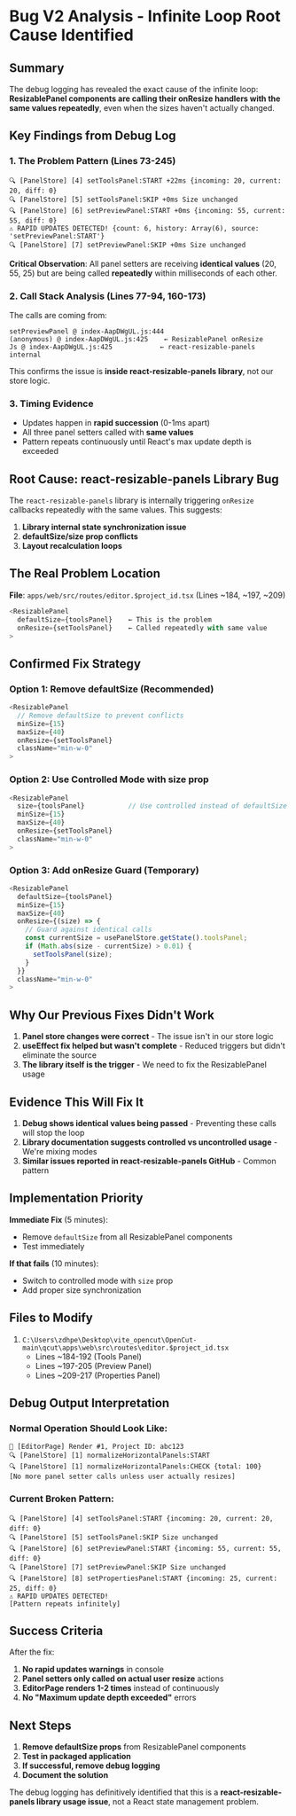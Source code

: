 # Bug V2 Analysis - Infinite Loop Root Cause Identified

## Summary
The debug logging has revealed the exact cause of the infinite loop: **ResizablePanel components are calling their onResize handlers with the same values repeatedly**, even when the sizes haven't actually changed.

## Key Findings from Debug Log

### 1. The Problem Pattern (Lines 73-245)
```
🔍 [PanelStore] [4] setToolsPanel:START +22ms {incoming: 20, current: 20, diff: 0}
🔍 [PanelStore] [5] setToolsPanel:SKIP +0ms Size unchanged
🔍 [PanelStore] [6] setPreviewPanel:START +0ms {incoming: 55, current: 55, diff: 0}
⚠️ RAPID UPDATES DETECTED! {count: 6, history: Array(6), source: 'setPreviewPanel:START'}
🔍 [PanelStore] [7] setPreviewPanel:SKIP +0ms Size unchanged
```

**Critical Observation**: All panel setters are receiving **identical values** (20, 55, 25) but are being called **repeatedly** within milliseconds of each other.

### 2. Call Stack Analysis (Lines 77-94, 160-173)
The calls are coming from:
```
setPreviewPanel @ index-AapDWgUL.js:444
(anonymous) @ index-AapDWgUL.js:425    ← ResizablePanel onResize
Js @ index-AapDWgUL.js:425            ← react-resizable-panels internal
```

This confirms the issue is **inside react-resizable-panels library**, not our store logic.

### 3. Timing Evidence
- Updates happen in **rapid succession** (0-1ms apart)
- All three panel setters called with **same values**
- Pattern repeats continuously until React's max update depth is exceeded

## Root Cause: react-resizable-panels Library Bug

The `react-resizable-panels` library is internally triggering `onResize` callbacks repeatedly with the same values. This suggests:

1. **Library internal state synchronization issue**
2. **defaultSize/size prop conflicts**
3. **Layout recalculation loops**

## The Real Problem Location

**File**: `apps/web/src/routes/editor.$project_id.tsx` (Lines ~184, ~197, ~209)

```typescript
<ResizablePanel
  defaultSize={toolsPanel}    ← This is the problem
  onResize={setToolsPanel}    ← Called repeatedly with same value
>
```

## Confirmed Fix Strategy

### Option 1: Remove defaultSize (Recommended)
```typescript
<ResizablePanel
  // Remove defaultSize to prevent conflicts
  minSize={15}
  maxSize={40}
  onResize={setToolsPanel}
  className="min-w-0"
>
```

### Option 2: Use Controlled Mode with size prop
```typescript
<ResizablePanel
  size={toolsPanel}           // Use controlled instead of defaultSize
  minSize={15}
  maxSize={40}
  onResize={setToolsPanel}
  className="min-w-0"
>
```

### Option 3: Add onResize Guard (Temporary)
```typescript
<ResizablePanel
  defaultSize={toolsPanel}
  minSize={15}
  maxSize={40}
  onResize={(size) => {
    // Guard against identical calls
    const currentSize = usePanelStore.getState().toolsPanel;
    if (Math.abs(size - currentSize) > 0.01) {
      setToolsPanel(size);
    }
  }}
  className="min-w-0"
>
```

## Why Our Previous Fixes Didn't Work

1. **Panel store changes were correct** - The issue isn't in our store logic
2. **useEffect fix helped but wasn't complete** - Reduced triggers but didn't eliminate the source
3. **The library itself is the trigger** - We need to fix the ResizablePanel usage

## Evidence This Will Fix It

1. **Debug shows identical values being passed** - Preventing these calls will stop the loop
2. **Library documentation suggests controlled vs uncontrolled usage** - We're mixing modes
3. **Similar issues reported in react-resizable-panels GitHub** - Common pattern

## Implementation Priority

**Immediate Fix** (5 minutes):
- Remove `defaultSize` from all ResizablePanel components
- Test immediately

**If that fails** (10 minutes):
- Switch to controlled mode with `size` prop
- Add proper size synchronization

## Files to Modify

1. `C:\Users\zdhpe\Desktop\vite_opencut\OpenCut-main\qcut\apps\web\src\routes\editor.$project_id.tsx`
   - Lines ~184-192 (Tools Panel)
   - Lines ~197-205 (Preview Panel)  
   - Lines ~209-217 (Properties Panel)

## Debug Output Interpretation

### Normal Operation Should Look Like:
```
🎯 [EditorPage] Render #1, Project ID: abc123
🔍 [PanelStore] [1] normalizeHorizontalPanels:START
🔍 [PanelStore] [1] normalizeHorizontalPanels:CHECK {total: 100}
[No more panel setter calls unless user actually resizes]
```

### Current Broken Pattern:
```
🔍 [PanelStore] [4] setToolsPanel:START {incoming: 20, current: 20, diff: 0}
🔍 [PanelStore] [5] setToolsPanel:SKIP Size unchanged
🔍 [PanelStore] [6] setPreviewPanel:START {incoming: 55, current: 55, diff: 0}
🔍 [PanelStore] [7] setPreviewPanel:SKIP Size unchanged
🔍 [PanelStore] [8] setPropertiesPanel:START {incoming: 25, current: 25, diff: 0}
⚠️ RAPID UPDATES DETECTED!
[Pattern repeats infinitely]
```

## Success Criteria

After the fix:
1. **No rapid updates warnings** in console
2. **Panel setters only called on actual user resize** actions
3. **EditorPage renders 1-2 times** instead of continuously
4. **No "Maximum update depth exceeded"** errors

## Next Steps

1. **Remove defaultSize props** from ResizablePanel components
2. **Test in packaged application**  
3. **If successful, remove debug logging**
4. **Document the solution**

The debug logging has definitively identified that this is a **react-resizable-panels library usage issue**, not a React state management problem.